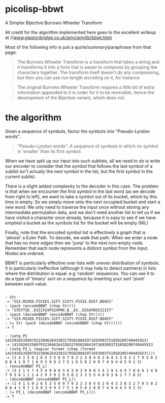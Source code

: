 # picolisp-bbwt
A Simpler Bijective Burrows-Wheeler Transform

All credit for the algorithm implemented here goes to the excellent writeup at //www.glastonbridge.co.uk/amy/amylib/bbwt.html

Most of the following info is just a quote/summary/paraphrase from that page:

> The Burrows Wheeler Transform is a transform that takes a string and it transforms it into a form that is easier to compress by grouping like characters together. The transform itself doesn't do any compressing, but then you can use run-length encoding on it, for instance

> The original Burrows Wheeler Transform requires a little bit of extra information appended to it in order for it to be reversible, hence the development of the Bijective variant, which does not.


# the algorithm

Given a sequence of symbols, factor the symbols into "Pseudo-Lyndon words".

> "Pseudo-Lyndon words": A sequence of symbols in which no symbol is 'smaller' than its first symbol.

When we have split up our input into such sublists, all we need to do is write our encoder to consider that the symbol that follows the last symbol of a sublist isn't actually the next symbol in the list, but the first symbol in the current sublist. 

There is a slight added complexity to the decoder in this case. The problem is that when we encounter the first symbol in the last word (as we decode from right to left), we want to take a symbol out of its bucket, which by this time is empty. So we simply move onto the next occupied bucket and start a new word. We only need to traverse the input once without storing any intermediate permutation data, and we don't need another list to tell us if we have visited a character once already, because it is easy to see if we have emptied a bucket as the symbols list for the bucket will be empty (NIL)

Finally, note that the encoded symbol list is effectively a graph that is 'almost' a Euler Path. To decode, we walk that path. When we enter a node that has no more edges then we 'jump' to the next non-empty node. Remember that each node represents a distinct symbol from the input. Nodes are ordered.

BBWT is particularly effective over lists with uneven distribution of symbols. It is particularly ineffective (although it may help to detect partners) in lists where the distribution is equal. e.g 'random' sequences. You can use it to do a type of 'binary' sort on a sequence by inserting your sort 'pivot' between each value.


~~~~

: Str
-> "SIX.MIXED.PIXIES.SIFT.SIXTY.PIXIE.DUST.BOXES"
: (pack (encodeBBWT (chop Str)))             
-> "STEYTSD..EXIIXIXPSSXPMX.B..EU..ESSXFDOIIIIIT"
: (pack (decodeBBWT (encodeBBWT (chop Str))))
-> "SIX.MIXED.PIXIES.SIFT.SIXTY.PIXIE.DUST.BOXES"
: (= Str (pack (decodeBBWT (encodeBBWT (chop Str)))))
-> T

: (setq PI 1415926535897932384626433832795028841971693993751058209749445923)
-> 1415926535897932384626433832795028841971693993751058209749445923
: (setq PI_L (mapcar format (chop (format 1415926535897932384626433832795028841971693993751058209749445923))))
-> (1 4 1 5 9 2 6 5 3 5 8 9 7 9 3 2 3 8 4 6 2 6 4 3 3 8 3 2 7 9 5 0 2 8 8 4 1 9 7 1 6 9 3 9 9 3 7 5 1 0 5 8 2 0 9 7 4 9 4 4 5 9 2 3)
: (encodeBBWT PI_L)
-> (3 2 1 5 7 4 5 4 9 8 0 3 6 3 9 2 9 9 8 3 4 2 9 5 4 9 7 8 6 8 1 4 0 7 9 3 6 1 1 2 4 2 9 3 9 2 9 5 8 2 3 3 5 5 4 0 9 3 6 1 7 7 8 5)
: (decodeBBWT (encodeBBWT PI_L))
-> (1 4 1 5 9 2 6 5 3 5 8 9 7 9 3 2 3 8 4 6 2 6 4 3 3 8 3 2 7 9 5 0 2 8 8 4 1 9 7 1 6 9 3 9 9 3 7 5 1 0 5 8 2 0 9 7 4 9 4 4 5 9 2 3)
: (= PI_L (decodeBBWT (encodeBBWT PI_L)))
-> T

~~~~
